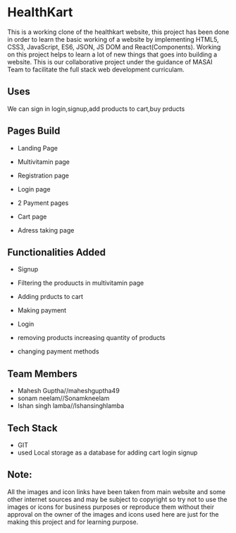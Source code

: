 # HealthKart


This is a working clone of the healthkart website, this project has been done in order to learn the basic working of a website by implementing HTML5, CSS3, JavaScript, ES6, JSON, JS DOM and React(Components). Working on this project helps to learn a lot of new things that goes into building a website. This is our collaborative project under the guidance of MASAI Team to facilitate the full stack web development curriculam.  

## Uses

We can sign in login,signup,add products to cart,buy prducts 

## Pages Build

* Landing Page

* Multivitamin page

* Registration page

* Login page

* 2 Payment pages

* Cart page

* Adress taking page

## Functionalities Added

* Signup

* Filtering the produucts in multivitamin page

* Adding prducts to cart

* Making payment

* Login

* removing products increasing quantity of products

* changing payment methods 

## Team Members

* Mahesh Guptha//maheshguptha49
* sonam neelam//Sonamkneelam
* Ishan singh lamba//Ishansinghlamba

## Tech Stack
* GIT
* used Local storage as a database for adding cart login signup


## Note:
All the images and icon links have been taken from main website and some other internet sources and may be subject to copyright so try not to use the images or icons for business purposes or reproduce them without their approval on the owner of the images and icons used here are just for the making this project and for learning purpose.
